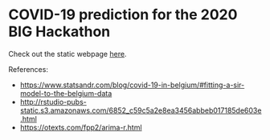 # COVID-19 prediction for the 2020 BIG Hackathon

Check out the static webpage [here](https://ajpfahnl.github.io/COVID19-prediction/).

References:

* https://www.statsandr.com/blog/covid-19-in-belgium/#fitting-a-sir-model-to-the-belgium-data
* http://rstudio-pubs-static.s3.amazonaws.com/6852_c59c5a2e8ea3456abbeb017185de603e.html
* https://otexts.com/fpp2/arima-r.html
